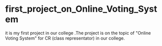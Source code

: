 # first_project_on_Online_Voting_System
it is my first project in our college .The project is on the topic of "Online Voting System" for CR (class representator) in our college.
